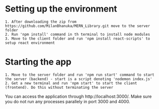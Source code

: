 # Setting up the environment
    1. After downloading the zip from https://github.com/MilanBhanuka/MERN_Library.git move to the server folder
    2. Run 'npm install' command in th terminal to install node modules
    3. Move to the client folder and run 'npm install react-scripts' to setup react environment

# Starting the app
    1. Move to the server folder and run 'npm run start' command to start the server (backend) - start is a script denoting 'nodemon index.js'
    2. Get a new terminal and run 'npm start' to start the client (frontend). Do this without terminating the server

You can access the application through http://localhost:3000/. Make sure you do not run any processes parallely in port 3000 and 4000.

